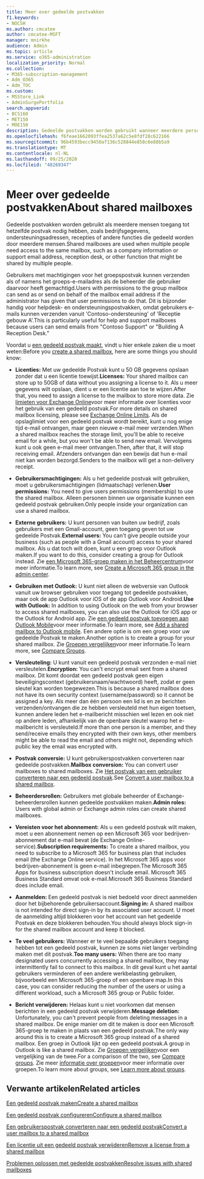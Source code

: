 ```yaml
---
title: Meer over gedeelde postvakken
f1.keywords:
- NOCSH
ms.author: cmcatee
author: cmcatee-MSFT
manager: mnirkhe
audience: Admin
ms.topic: article
ms.service: o365-administration
localization_priority: Normal
ms.collection:
- M365-subscription-management
- Adm_O365
- Adm_TOC
ms.custom:
- MSStore_Link
- AdminSurgePortfolio
search.appverid:
- BCS160
- MET150
- MOE150
description: Gedeelde postvakken worden gebruikt wanneer meerdere personen toegang hebben tot hetzelfde postvak. Meer informatie over wat u moet weten voordat u een gedeeld postvak maakt.
ms.openlocfilehash: f6feae1662093ffea2537a62c5e8fdf28c622166
ms.sourcegitcommit: 96b4593becc9450af136c528844e858c6e88b5a9
ms.translationtype: MT
ms.contentlocale: nl-NL
ms.lasthandoff: 09/25/2020
ms.locfileid: "48269347"
---
```

# <a name="about-shared-mailboxes"></a><span data-ttu-id="e5365-104">Meer over gedeelde postvakken</span><span class="sxs-lookup"><span data-stu-id="e5365-104">About shared mailboxes</span></span>

<span data-ttu-id="e5365-105">Gedeelde postvakken worden gebruikt als meerdere mensen toegang tot hetzelfde postvak nodig hebben, zoals bedrijfsgegevens, ondersteuningsadressen, recepties of andere functies die gedeeld worden door meerdere mensen.</span><span class="sxs-lookup"><span data-stu-id="e5365-105">Shared mailboxes are used when multiple people need access to the same mailbox, such as a company information or support email address, reception desk, or other function that might be shared by multiple people.</span></span>

<span data-ttu-id="e5365-106">Gebruikers met machtigingen voor het groepspostvak kunnen verzenden als of namens het groeps-e-mailadres als de beheerder die gebruiker daarvoor heeft gemachtigd.</span><span class="sxs-lookup"><span data-stu-id="e5365-106">Users with permissions to the group mailbox can send as or send on behalf of the mailbox email address if the administrator has given that user permissions to do that.</span></span> <span data-ttu-id="e5365-107">Dit is bijzonder handig voor helpdesk- en ondersteuningspostvakken, omdat gebruikers e-mails kunnen verzenden vanuit 'Contoso-ondersteuning' of 'Receptie gebouw A'.</span><span class="sxs-lookup"><span data-stu-id="e5365-107">This is particularly useful for help and support mailboxes because users can send emails from "Contoso Support" or "Building A Reception Desk."</span></span>

<span data-ttu-id="e5365-108">Voordat u [een gedeeld postvak maakt](create-a-shared-mailbox.md), vindt u hier enkele zaken die u moet weten:</span><span class="sxs-lookup"><span data-stu-id="e5365-108">Before you [create a shared mailbox](create-a-shared-mailbox.md), here are some things you should know:</span></span>

- <span data-ttu-id="e5365-109">**Licenties:** Met uw gedeelde Postvak kunt u 50 GB gegevens opslaan zonder dat u een licentie toewijst.</span><span class="sxs-lookup"><span data-stu-id="e5365-109">**Licenses:** Your shared mailbox can store up to 50GB of data without you assigning a license to it.</span></span> <span data-ttu-id="e5365-110">Als u meer gegevens wilt opslaan, dient u er een licentie aan toe te wijzen.</span><span class="sxs-lookup"><span data-stu-id="e5365-110">After that, you need to assign a license to the mailbox to store more data.</span></span> <span data-ttu-id="e5365-111">Zie [limieten voor Exchange Online](https://technet.microsoft.com/library/exchange-online-limits.aspx#StorageLimits)voor meer informatie over licenties voor het gebruik van een gedeeld postvak.</span><span class="sxs-lookup"><span data-stu-id="e5365-111">For more details on shared mailbox licensing, please see [Exchange Online Limits](https://technet.microsoft.com/library/exchange-online-limits.aspx#StorageLimits).</span></span> <span data-ttu-id="e5365-112">Als de opslaglimiet voor een gedeeld postvak wordt bereikt, kunt u nog enige tijd e-mail ontvangen, maar geen nieuwe e-mail meer verzenden.</span><span class="sxs-lookup"><span data-stu-id="e5365-112">When a shared mailbox reaches the storage limit, you'll be able to receive email for a while, but you won't be able to send new email.</span></span> <span data-ttu-id="e5365-113">Vervolgens kunt u ook geen e-mail meer ontvangen.</span><span class="sxs-lookup"><span data-stu-id="e5365-113">Then, after that, it will stop receiving email.</span></span> <span data-ttu-id="e5365-114">Afzenders ontvangen dan een bewijs dat hun e-mail niet kan worden bezorgd.</span><span class="sxs-lookup"><span data-stu-id="e5365-114">Senders to the mailbox will get a non-delivery receipt.</span></span>

- <span data-ttu-id="e5365-115">**Gebruikersmachtigingen:** Als u het gedeelde postvak wilt gebruiken, moet u gebruikersmachtigingen (lidmaatschap) verlenen.</span><span class="sxs-lookup"><span data-stu-id="e5365-115">**User permissions:** You need to give users permissions (membership) to use the shared mailbox.</span></span> <span data-ttu-id="e5365-116">Alleen personen binnen uw organisatie kunnen een gedeeld postvak gebruiken.</span><span class="sxs-lookup"><span data-stu-id="e5365-116">Only people inside your organization can use a shared mailbox.</span></span>

- <span data-ttu-id="e5365-117">**Externe gebruikers:** U kunt personen van buiten uw bedrijf, zoals gebruikers met een Gmail-account, geen toegang geven tot uw gedeelde Postvak.</span><span class="sxs-lookup"><span data-stu-id="e5365-117">**External users:** You can't give people outside your business (such as people with a Gmail account) access to your shared mailbox.</span></span> <span data-ttu-id="e5365-118">Als u dat toch wilt doen, kunt u een groep voor Outlook maken.</span><span class="sxs-lookup"><span data-stu-id="e5365-118">If you want to do this, consider creating a group for Outlook instead.</span></span> <span data-ttu-id="e5365-119">Zie [een Microsoft 365-groep maken in het Beheercentrum](../create-groups/create-groups.md)voor meer informatie.</span><span class="sxs-lookup"><span data-stu-id="e5365-119">To learn more, see [Create a Microsoft 365 group in the admin center](../create-groups/create-groups.md).</span></span>

-  <span data-ttu-id="e5365-120">**Gebruiken met Outlook:** U kunt niet alleen de webversie van Outlook vanuit uw browser gebruiken voor toegang tot gedeelde postvakken, maar ook de app Outlook voor iOS of de app Outlook voor Android.</span><span class="sxs-lookup"><span data-stu-id="e5365-120">**Use with Outlook:** In addition to using Outlook on the web from your browser to access shared mailboxes, you can also use the Outlook for iOS app or the Outlook for Android app.</span></span> <span data-ttu-id="e5365-121">Zie <a href="https://support.microsoft.com/office/f866242c-81b2-472e-8776-6c49c5473c9f" target="_blank">een gedeeld postvak toevoegen aan Outlook Mobile</a>voor meer informatie.</span><span class="sxs-lookup"><span data-stu-id="e5365-121">To learn more, see <a href="https://support.microsoft.com/office/f866242c-81b2-472e-8776-6c49c5473c9f" target="_blank">Add a shared mailbox to Outlook mobile</a>.</span></span> <span data-ttu-id="e5365-122">Een andere optie is om een groep voor uw gedeelde Postvak te maken.</span><span class="sxs-lookup"><span data-stu-id="e5365-122">Another option is to create a group for your shared mailbox.</span></span> <span data-ttu-id="e5365-123">Zie [Groepen vergelijken](../create-groups/compare-groups.md)voor meer informatie.</span><span class="sxs-lookup"><span data-stu-id="e5365-123">To learn more, see [Compare Groups](../create-groups/compare-groups.md).</span></span>  

- <span data-ttu-id="e5365-124">**Versleuteling:** U kunt vanuit een gedeeld postvak verzonden e-mail niet versleutelen.</span><span class="sxs-lookup"><span data-stu-id="e5365-124">**Encryption:** You can't encrypt email sent from a shared mailbox.</span></span> <span data-ttu-id="e5365-125">Dit komt doordat een gedeeld postvak geen eigen beveiligingscontext (gebruikersnaam/wachtwoord) heeft, zodat er geen sleutel kan worden toegewezen.</span><span class="sxs-lookup"><span data-stu-id="e5365-125">This is because a shared mailbox does not have its own security context (username/password) so it cannot be assigned a key.</span></span> <span data-ttu-id="e5365-126">Als meer dan één persoon een lid is en ze berichten verzenden/ontvangen die ze hebben versleuteld met hun eigen toetsen, kunnen andere leden het e-mailbericht misschien wel lezen en ook niet op andere leden, afhankelijk van de openbare sleutel waarop het e-mailbericht is versleuteld.</span><span class="sxs-lookup"><span data-stu-id="e5365-126">If more than one person is a member, and they send/receive emails they encrypted with their own keys, other members might be able to read the email and others might not, depending which public key the email was encrypted with.</span></span>

- <span data-ttu-id="e5365-127">**Postvak conversie:** U kunt gebruikerspostvakken converteren naar gedeelde postvakken.</span><span class="sxs-lookup"><span data-stu-id="e5365-127">**Mailbox conversion:** You can convert user mailboxes to shared mailboxes.</span></span> <span data-ttu-id="e5365-128">Zie [Het postvak van een gebruiker converteren naar een gedeeld postvak](convert-user-mailbox-to-shared-mailbox.md).</span><span class="sxs-lookup"><span data-stu-id="e5365-128">See [Convert a user mailbox to a shared mailbox](convert-user-mailbox-to-shared-mailbox.md).</span></span>

- <span data-ttu-id="e5365-129">**Beheerdersrollen:** Gebruikers met globale beheerder of Exchange-beheerdersrollen kunnen gedeelde postvakken maken.</span><span class="sxs-lookup"><span data-stu-id="e5365-129">**Admin roles:** Users with global admin or Exchange admin roles can create shared mailboxes.</span></span>

- <span data-ttu-id="e5365-130">**Vereisten voor het abonnement:** Als u een gedeeld postvak wilt maken, moet u een abonnement nemen op een Microsoft 365 voor bedrijven-abonnement dat e-mail bevat (de Exchange Online-service).</span><span class="sxs-lookup"><span data-stu-id="e5365-130">**Subscription requirements:** To create a shared mailbox, you need to subscribe to a Microsoft 365 for business plan that includes email (the Exchange Online service).</span></span> <span data-ttu-id="e5365-131">In het Microsoft 365 apps voor bedrijven-abonnement is geen e-mail inbegrepen.</span><span class="sxs-lookup"><span data-stu-id="e5365-131">The Microsoft 365 Apps for business subscription doesn't include email.</span></span> <span data-ttu-id="e5365-132">Microsoft 365 Business Standard omvat ook e-mail.</span><span class="sxs-lookup"><span data-stu-id="e5365-132">Microsoft 365 Business Standard does include email.</span></span>

- <span data-ttu-id="e5365-133">**Aanmelden:** Een gedeeld postvak is niet bedoeld voor direct aanmelden door het bijbehorende gebruikersaccount.</span><span class="sxs-lookup"><span data-stu-id="e5365-133">**Signing in:** A shared mailbox is not intended for direct sign-in by its associated user account.</span></span> <span data-ttu-id="e5365-134">U moet de aanmelding altijd blokkeren voor het account van het gedeelde Postvak en deze blokkeren behouden.</span><span class="sxs-lookup"><span data-stu-id="e5365-134">You should always block sign-in for the shared mailbox account and keep it blocked.</span></span>

- <span data-ttu-id="e5365-135">**Te veel gebruikers:** Wanneer er te veel bepaalde gebruikers toegang hebben tot een gedeeld postvak, kunnen ze soms niet langer verbinding maken met dit postvak.</span><span class="sxs-lookup"><span data-stu-id="e5365-135">**Too many users:** When there are too many designated users concurrently accessing a shared mailbox, they may intermittently fail to connect to this mailbox.</span></span> <span data-ttu-id="e5365-136">In dit geval kunt u het aantal gebruikers verminderen of een andere werkbelasting gebruiken, bijvoorbeeld een Microsoft 365-groep of een openbare map.</span><span class="sxs-lookup"><span data-stu-id="e5365-136">In this case, you can consider reducing the number of the users or using a different workload, such a Microsoft 365 group or Public folder.</span></span>

- <span data-ttu-id="e5365-137">**Bericht verwijderen:** Helaas kunt u niet voorkomen dat mensen berichten in een gedeeld postvak verwijderen.</span><span class="sxs-lookup"><span data-stu-id="e5365-137">**Message deletion:** Unfortunately, you can't prevent people from deleting messages in a shared mailbox.</span></span> <span data-ttu-id="e5365-138">De enige manier om dit te maken is door een Microsoft 365-groep te maken in plaats van een gedeeld postvak.</span><span class="sxs-lookup"><span data-stu-id="e5365-138">The only way around this is to create a Microsoft 365 group instead of a shared mailbox.</span></span> <span data-ttu-id="e5365-139">Een groep in Outlook lijkt op een gedeeld postvak.</span><span class="sxs-lookup"><span data-stu-id="e5365-139">A group in Outlook is like a shared mailbox.</span></span> <span data-ttu-id="e5365-140">Zie [Groepen vergelijken](../create-groups/compare-groups.md)voor een vergelijking van de twee.</span><span class="sxs-lookup"><span data-stu-id="e5365-140">For a comparison of the two, see [Compare groups](../create-groups/compare-groups.md).</span></span> <span data-ttu-id="e5365-141">Zie meer [informatie over groepen](https://support.microsoft.com/office/b565caa1-5c40-40ef-9915-60fdb2d97fa2)voor meer informatie over groepen.</span><span class="sxs-lookup"><span data-stu-id="e5365-141">To learn more about groups, see [Learn more about groups](https://support.microsoft.com/office/b565caa1-5c40-40ef-9915-60fdb2d97fa2).</span></span>

## <a name="related-articles"></a><span data-ttu-id="e5365-142">Verwante artikelen</span><span class="sxs-lookup"><span data-stu-id="e5365-142">Related articles</span></span>

[<span data-ttu-id="e5365-143">Een gedeeld postvak maken</span><span class="sxs-lookup"><span data-stu-id="e5365-143">Create a shared mailbox</span></span>](create-a-shared-mailbox.md)

[<span data-ttu-id="e5365-144">Een gedeeld postvak configureren</span><span class="sxs-lookup"><span data-stu-id="e5365-144">Configure a shared mailbox</span></span>](configure-a-shared-mailbox.md)

[<span data-ttu-id="e5365-145">Een gebruikerspostvak converteren naar een gedeeld postvak</span><span class="sxs-lookup"><span data-stu-id="e5365-145">Convert a user mailbox to a shared mailbox</span></span>](convert-user-mailbox-to-shared-mailbox.md)

[<span data-ttu-id="e5365-146">Een licentie uit een gedeeld postvak verwijderen</span><span class="sxs-lookup"><span data-stu-id="e5365-146">Remove a license from a shared mailbox</span></span>](remove-license-from-shared-mailbox.md)

[<span data-ttu-id="e5365-147">Problemen oplossen met gedeelde postvakken</span><span class="sxs-lookup"><span data-stu-id="e5365-147">Resolve issues with shared mailboxes</span></span>](resolve-issues-with-shared-mailboxes.md)
